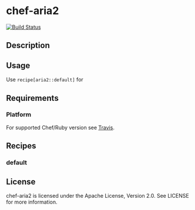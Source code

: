# chef-aria2

[![Build Status](https://travis-ci.org/cmur2/chef-aria2.png)](https://travis-ci.org/cmur2/chef-aria2)

## Description


## Usage

Use `recipe[aria2::default]` for 

## Requirements

### Platform


For supported Chef/Ruby version see [Travis](https://travis-ci.org/cmur2/chef-aria2).

## Recipes

### default



## License

chef-aria2 is licensed under the Apache License, Version 2.0. See LICENSE for more information.
